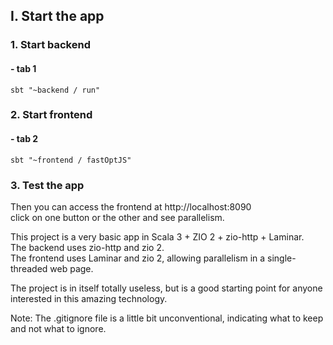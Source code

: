 ## I. Start the app

### 1. Start backend

#### - tab 1

```shell
sbt "~backend / run"
```

### 2. Start frontend

#### - tab 2

```shell
sbt "~frontend / fastOptJS"
```

### 3. Test the app


Then you can access the frontend at http://localhost:8090 \
click on one button or the other and see parallelism.


This project is a very basic app in Scala 3 + ZIO 2 + zio-http + Laminar.\
The backend uses zio-http and zio 2.\
The frontend uses Laminar and zio 2, allowing parallelism in a single-threaded web page.

The project is in itself totally useless, but is a good starting point for anyone interested in this amazing technology.

Note: The .gitignore file is a little bit unconventional, indicating what to keep and not what to ignore.


